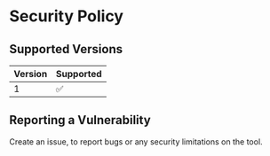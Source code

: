# Security Policy

## Supported Versions

| Version | Supported          |
| ------- | ------------------ |
| 1       | :white_check_mark: |

## Reporting a Vulnerability

Create an issue, to report bugs or any security limitations on the tool.
